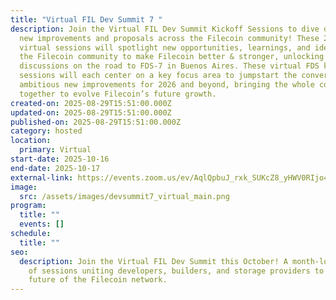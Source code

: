 ```yaml
---
title: "Virtual FIL Dev Summit 7 "
description: Join the Virtual FIL Dev Summit Kickoff Sessions to dive deep on
  new improvements and proposals across the Filecoin community! These 2-3 hour
  virtual sessions will spotlight new opportunities, learnings, and ideas across
  the Filecoin community to make Filecoin better & stronger, unlocking deeper
  discussions on the road to FDS-7 in Buenos Aires. These virtual FDS kickoff
  sessions will each center on a key focus area to jumpstart the conversation on
  ambitious new improvements for 2026 and beyond, bringing the whole community
  together to evolve Filecoin’s future growth.
created-on: 2025-08-29T15:51:00.000Z
updated-on: 2025-08-29T15:51:00.000Z
published-on: 2025-08-29T15:51:00.000Z
category: hosted
location:
  primary: Virtual
start-date: 2025-10-16
end-date: 2025-10-17
external-link: https://events.zoom.us/ev/AqlQpbuJ_rxk_SUKcZ8_yHWV0RIjo4Y2Z4lI5QYpaz_uwNK38ikG~AnKGnxGBk2m1zd1NuYJADtpPFJUoxTwCJ4hHHAenUtJq18UIbsESZfjLAA
image:
  src: /assets/images/devsummit7_virtual_main.png
program:
  title: ""
  events: []
schedule:
  title: ""
seo:
  description: Join the Virtual FIL Dev Summit this October! A month-long series
    of sessions uniting developers, builders, and storage providers to shape the
    future of the Filecoin network.
---
```


